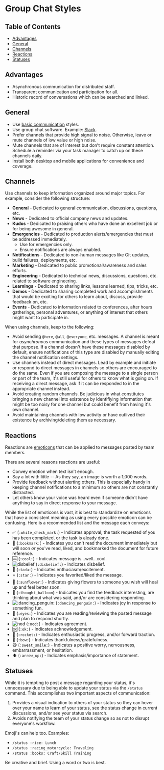 # Group Chat Styles

<!-- Tocer[start]: Auto-generated, don't remove. -->

## Table of Contents

  - [Advantages](#advantages)
  - [General](#general)
  - [Channels](#channels)
  - [Reactions](#reactions)
  - [Statuses](#statuses)

<!-- Tocer[finish]: Auto-generated, don't remove. -->

## Advantages

- Asynchronous communication for distributed staff.
- Transparent communication and participation for all.
- Historic record of conversations which can be searched and linked.

## General

- Use [basic communication](basic.md) styles.
- Use group chat software. Example: [Slack](https://slack.com).
- Prefer channels that provide high signal to noise. Otherwise, leave or mute channels of low value
  or high noise.
- Mute channels that are of interest but don't require constant attention. Schedule a reminder via
  your task manager to catch up on these channels daily.
- Install both desktop and mobile applications for convenience and coverage.

## Channels

Use channels to keep information organized around major topics. For example, consider the following
structure:

- **General** - Dedicated to general communication, discussions, questions, etc.
- **News** - Dedicated to official company news and updates.
- **Kudos** - Dedicated to praising others who have done an excellent job or for being awesome in
  general.
- **Emergencies** - Dedicated to production alerts/emergencies that must be addressed immediately.
  - Use for emergencies only.
  - Ensure notifications are always enabled.
- **Notifications** - Dedicated to non-human messages like Git updates, build failures, deployments,
  etc.
- **Marketing** - Dedicated to public promotional/awareness and sales efforts.
- **Engineering** - Dedicated to technical news, discussions, questions, etc. related to software
  engineering.
- **Learnings** - Dedicated to sharing links, lessons learned, tips, tricks, etc.
- **Demos** - Dedicated to sharing completed work and accomplishments that would be exciting for
  others to learn about, discuss, provide feedback on, etc.
- **Events** - Dedicated to information related to conferences, after hours gatherings, personal
  adventures, or anything of interest that others might want to participate in.

When using channels, keep to the following:

- Avoid sending `@here`, `@all`, `@everyone`, etc. messages. A channel is meant for *asynchronous*
  communication and these types of messages defeat that purpose. If a channel doesn't have these
  messages disabled by default, ensure notifications of this type are disabled by manually editing
  the channel notification settings.
- Use channels instead of direct messages. Lead by example and initiate or respond to direct
  messages in channels so others are encouraged to do the same. Even if you are composing the
  message to a single person or part of the team, it's still useful for others to know what is going
  on. If receiving a direct message, ask if it can be responded to in the appropriate channel
  instead.
- Avoid creating random channels. Be judicious in what constitutes bringing a new channel into
  existence by identifiying information that might be too noisy for one channel but could benefit
  from having it's own channel.
- Avoid maintaining channels with low activity or have outlived their existence by
  archiving/deleting them as necessary.

## Reactions

Reactions are [emoticons](http://www.webpagefx.com/tools/emoji-cheat-sheet) that can be applied to
messages posted by team members.

There are several reasons reactions are useful:

- Convey emotion when text isn't enough.
- Say a lot with little -- As they say, an image is worth a 1,000 words.
- Provide feedback without alerting others. This is especially handy in keeping channel
  notifications to a minimum so others are not constantly distracted.
- Let others know your voice was heard even if someone didn't have anything to say in direct
  response to your message.

While the list of emoticons is vast, it is best to standardize on emoticons that have a consistent
meaning as using every possible emoticon can be confusing. Here is a recommended list and the
message each conveys:

- :white_check_mark: (`:white_check_mark:`) - Indicates approval, the task requested of you has been
  completed, or the task is aleady done.
- :bookmark: (`:bookmark:`) - Indicates you can't read the document immediately but will soon *or*
  you've read, liked, and bookmarked the document for future reference.
- :cool: (`:cool:`) - Indicates message is...well...cool.
- ![disbelief](http://emoji.alchemists.io/disbelief.png) (`:disbelief:`) - Indicates disbelief.
- :tada: (`:tada:`) - Indicates enthusiasm/excitement.
- :star: (`:star:`) - Indicates you favorited/liked the message.
- :sunflower: (`:sunflower:`) - Indicates giving flowers to someone you wish will heal up and feel
  better soon.
- :thought_balloon: (`:thought_balloon`) - Indicates you find the feedback interesting, are thinking
  about what was said, and/or are considering responding.
- ![:dancing_penguin:](http://emoji.alchemists.io/dancing-penguin.gif) (`:dancing_penguin:`) -
  Indicates joy in response to something fun.
- :eyes: (`:eyes:`) - Indicates you are reading/reviewing the posted message and plan to respond
  shortly.
- ![nod](http://emoji.alchemists.io/nod.gif) (`:nod:`) - Indicates agreement.
- :ok: (`:ok:`) - Indicates acknowledgement.
- :rocket: (`:rocket:`) - Indicates enthusiastic progress, and/or forward traction.
- :bow: (`:bow:`) - Indicates thankfulness/gratefulness.
- :sweat_smile: (`:sweat_smile:`) - Indicates a positive worry, nervousness, embarrassment, or
  hesitation.
- :arrow_up: (`:arrow_up:`) - Indicates emphasis/importance of statement.

## Statuses

While it is tempting to post a message regarding your status, it's unnecessary due to being able to
update your status via the `/status` command. This accomplishes two important aspects of
communication:

1. Provides a visual indication to others of your status so they can hover over your name to learn
   of your status, see the status change in current discussions, and/or see your status via search.
1. Avoids notifying the team of your status change so as not to disrupt everyone's workflow.

Emoji's can help too. Examples:

- `/status :rice: Lunch`
- `/status :racing_motorcycle: Traveling`
- `/status :books: Craft/Skill Training`

Be creative and brief. Using a word or two is best.
